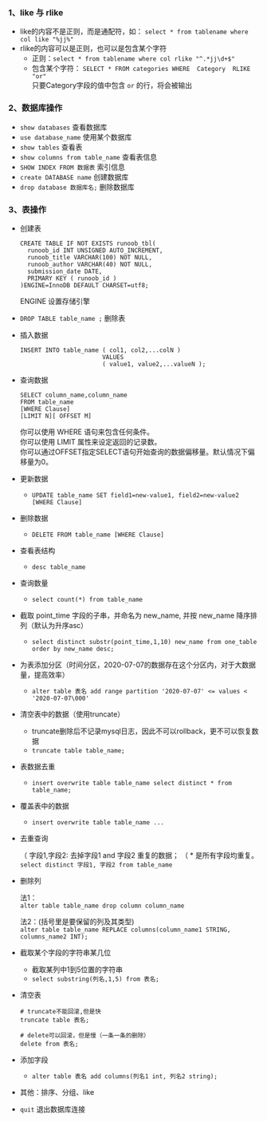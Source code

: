 ### 1、like 与 rlike
- like的内容不是正则，而是通配符，如： `select * from tablename where col like "%jj%"`
- rlike的内容可以是正则，也可以是包含某个字符
    - 正则：`select * from tablename where col rlike "^.*jj\d+$"`
    - 包含某个字符： `SELECT * FROM categories WHERE  Category  RLIKE "or"`  
        只要Category字段的值中包含 `or` 的行，将会被输出
      
### 2、数据库操作
- `show databases`  查看数据库
- `use database_name`   使用某个数据库
- `show tables` 查看表
- `show columns from table_name` 查看表信息
- `SHOW INDEX FROM 数据表` 索引信息
- `create DATABASE name` 创建数据库
- `drop database 数据库名;` 删除数据库
  
### 3、表操作
- 创建表
     ```text
    CREATE TABLE IF NOT EXISTS runoob_tbl(
       runoob_id INT UNSIGNED AUTO_INCREMENT,
       runoob_title VARCHAR(100) NOT NULL,
       runoob_author VARCHAR(40) NOT NULL,
       submission_date DATE,
       PRIMARY KEY ( runoob_id )
    )ENGINE=InnoDB DEFAULT CHARSET=utf8;
    ```
    ENGINE 设置存储引擎
- `DROP TABLE table_name ;` 删除表
- 插入数据
    ```text
    INSERT INTO table_name ( col1, col2,...colN )
                           VALUES
                           ( value1, value2,...valueN );
    ```
- 查询数据
    ```text
    SELECT column_name,column_name
    FROM table_name
    [WHERE Clause]
    [LIMIT N][ OFFSET M]
    ```
    你可以使用 WHERE 语句来包含任何条件。  
    你可以使用 LIMIT 属性来设定返回的记录数。  
    你可以通过OFFSET指定SELECT语句开始查询的数据偏移量。默认情况下偏移量为0。
- 更新数据
    - `UPDATE table_name SET field1=new-value1, field2=new-value2 [WHERE Clause]`
- 删除数据
    - `DELETE FROM table_name [WHERE Clause]`
- 查看表结构
    - `desc table_name`
- 查询数量
    - `select count(*) from table_name`
- 截取 point_time 字段的子串，并命名为 new_name, 并按 new_name 降序排列（默认为升序asc）
    - `select distinct substr(point_time,1,10) new_name from one_table order by new_name desc;`
- 为表添加分区（时间分区，2020-07-07的数据存在这个分区内，对于大数据量，提高效率）
    - `alter table 表名 add range partition '2020-07-07' <= values < '2020-07-07\000'`
- 清空表中的数据（使用truncate）
    - truncate删除后不记录mysql日志，因此不可以rollback，更不可以恢复数据
    - `truncate table table_name;`
- 表数据去重
	- `insert overwrite table table_name select distinct * from table_name;`
- 覆盖表中的数据
    - `insert overwrite table table_name ...`
- 去重查询  

	（ 字段1,字段2: 去掉字段1 and 字段2 重复的数据；
	（ * 是所有字段均重复。  
	`select distinct 字段1, 字段2 from table_name`
  
- 删除列
	
	法1：  
	`alter table table_name drop column column_name`

	法2：(括号里是要保留的列及其类型)  
	`alter table table_name REPLACE columns(column_name1 STRING, columns_name2 INT);` 
  
- 截取某个字段的字符串某几位
	- 截取某列中1到5位置的字符串
	- `select substring(列名,1,5) from 表名;`
    
- 清空表
	```
	# truncate不能回滚,但是快
	truncate table 表名;
	```  
	```
	# delete可以回滚，但是慢（一条一条的删除）
	delete from 表名;
	```

- 添加字段
	- `alter table 表名 add columns(列名1 int, 列名2 string);`

- 其他：排序、分组、like
- `quit` 退出数据库连接
      